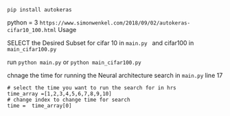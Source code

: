 `pip install autokeras`

python = 3
`https://www.simonwenkel.com/2018/09/02/autokeras-cifar10_100.html`
Usage

SELECT the Desired Subset for cifar 10 in  `main.py ` and cifar100 in `main_cifar100.py`

run  `python main.py` or `python main_cifar100.py`

chnage the time for running the Neural architecture search in `main.py` line 17

```
# select the time you want to run the search for in hrs 
time_array =[1,2,3,4,5,6,7,8,9,10]
# change index to change time for search
time =  time_array[0]
```